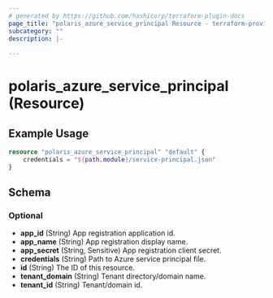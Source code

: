 ```yaml
---
# generated by https://github.com/hashicorp/terraform-plugin-docs
page_title: "polaris_azure_service_principal Resource - terraform-provider-polaris"
subcategory: ""
description: |-
  
---
```


# polaris_azure_service_principal (Resource)



## Example Usage

```terraform
resource "polaris_azure_service_principal" "default" {
    credentials = "${path.module}/service-principal.json"
}
```

<!-- schema generated by tfplugindocs -->
## Schema

### Optional

- **app_id** (String) App registration application id.
- **app_name** (String) App registration display name.
- **app_secret** (String, Sensitive) App registration client secret.
- **credentials** (String) Path to Azure service principal file.
- **id** (String) The ID of this resource.
- **tenant_domain** (String) Tenant directory/domain name.
- **tenant_id** (String) Tenant/domain id.


